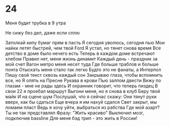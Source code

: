 # 24
Меня будит трубка в 9 утра

Не сижу без дел, даже если сплю

Затолкай кипу бумаг прям в пасть
Я сегодня уволюсь, сегодня пью
Мои найки летят быстрей, чем твой Ford
Я устал, но тянет снова время
Все детство в доме было нечего есть
Теперь в каждом доме встречают хлебом
Правил нет, меня жизнь динамит
Каждый день - праздник за мой счет
Вагон метро меня несет туда
Где больше траблов и больше понта
Отыскать меня стало так легко
Будто это не фанаты, а Интерпол
Пишу свой текст сквозь каждый сон
Закрываю глаза, чтобы вспомнить все, но
Я опять на Пресне
Рукава в крови
Пью залпом двести
Вижу по глазам - мне не рады здесь
И охранник говорит, что теперь пиздец
В свои 22 я проебал маршрут
Выгони меня, но я снова в клуб
Беру твой майк
И на сцене шум
Послушай, что я сейчас скажу:
Они тянут руки вверх, как бы сдаться
Еще вчера я им нахуй сдался
Свет закрыт, мы ломаем пласт
Ведь я хочу уйти, выбраться из рабства
Где мой азарт? Ты не так представлял
Фразу: "Жить красиво"
Выключил мозг, подключив bassline
Для меня бэд трип - это жить в России!
